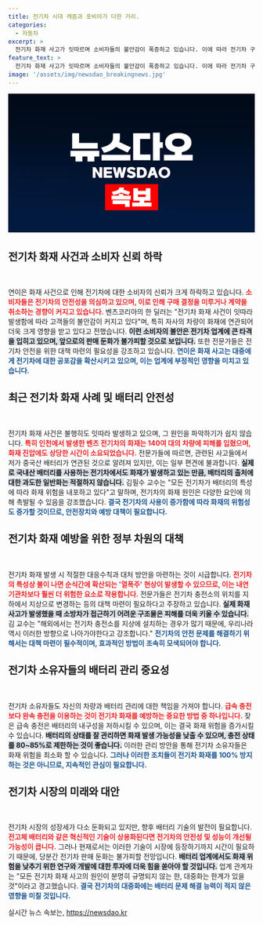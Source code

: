 ```yaml
---
title: 전기차 시대 캐즘과 포비아가 더한 거리.
categories:
  - 자동차
excerpt: >
  전기차 화재 사고가 잇따르며 소비자들의 불안감이 폭증하고 있습니다. 이에 따라 전기차 구매 취소가 증가하고 있고, 전문가들은 정부 차원의 안전 대책 마련을 촉구하고 있습니다. 안전 문제 해결 없이는 전기차 대중화가 어려운 상황입니다.
feature_text: >
  전기차 화재 사고가 잇따르며 소비자들의 불안감이 폭증하고 있습니다. 이에 따라 전기차 구매 취소가 증가하고 있고, 전문가들은 정부 차원의 안전 대책 마련을 촉구하고 있습니다. 안전 문제 해결 없이는 전기차 대중화가 어려운 상황입니다.
image: '/assets/img/newsdao_breakingnews.jpg'
---
```


<p><img src="/assets/img/newsdao_breakingnews.jpg" alt="firstkoreanews 속보" /></p>

<h2 data-ke-size="size26">전기차 화재 사건과 소비자 신뢰 하락</h2>

<p data-ke-size="size16">&nbsp;</p>

<p>연이은 화재 사건으로 인해 전기차에 대한 소비자의 신뢰가 크게 하락하고 있습니다. <b><span style="color: #ee2323;">소비자들은 전기차의 안전성을 의심하고 있으며, 이로 인해 구매 결정을 미루거나 계약을 취소하는 경향이 커지고 있습니다.</span></b> 벤츠코리아의 한 딜러는 "전기차 화재 사건이 잇따라 발생함에 따라 고객들의 불안감이 커지고 있다"며, 특히 자사의 차량이 화재에 연관되어 더욱 크게 영향을 받고 있다고 전했습니다. <b><span style="background-color: #21538527;">이런 소비자의 불안은 전기차 업계에 큰 타격을 입히고 있으며, 앞으로의 판매 둔화가 불가피할 것으로 보입니다.</span></b> 또한 전문가들은 전기차 안전을 위한 대책 마련의 필요성을 강조하고 있습니다. <b><span style="color: #1a5490;">연이은 화재 사고는 대중에게 전기차에 대한 공포감을 확산시키고 있으며, 이는 업계에 부정적인 영향을 미치고 있습니다.</span></b></p>

<h2 data-ke-size="size26">최근 전기차 화재 사례 및 배터리 안전성</h2>

<p data-ke-size="size16">&nbsp;</p>

<p>전기차 화재 사건은 불행히도 잇따라 발생하고 있으며, 그 원인을 파악하기가 쉽지 않습니다. <b><span style="color: #ee2323;">특히 인천에서 발생한 벤츠 전기차의 화재는 140여 대의 차량에 피해를 입혔으며, 화재 진압에도 상당한 시간이 소요되었습니다.</span></b> 전문가들에 따르면, 관련된 사고들에서 저가 중국산 배터리가 연관된 것으로 알려져 있지만, 이는 일부 편견에 불과합니다. <b><span style="background-color: #21538527;">실제로 국내산 배터리를 사용하는 전기차에서도 화재가 발생하고 있는 만큼, 배터리의 출처에 대한 과도한 일반화는 적절하지 않습니다.</span></b> 김필수 교수는 "모든 전기차가 배터리의 특성에 따라 화재 위험을 내포하고 있다"고 말하며, 전기차의 화재 원인은 다양한 요인에 의해 촉발될 수 있음을 강조했습니다. <b><span style="color: #1a5490;">결국 전기차의 사용이 증가함에 따라 화재의 위험성도 증가할 것이므로, 안전장치와 예방 대책이 필요합니다.</span></b></p>

<h2 data-ke-size="size26">전기차 화재 예방을 위한 정부 차원의 대책</h2>

<p data-ke-size="size16">&nbsp;</p>

<p>전기차 화재 발생 시 적절한 대응수칙과 대처 방안을 마련하는 것이 시급합니다. <b><span style="color: #ee2323;">전기차의 특성상 불이 나면 순식간에 확산되는 '열폭주' 현상이 발생할 수 있으므로, 이는 내연기관차보다 훨씬 더 위험한 요소로 작용합니다.</span></b> 전문가들은 전기차 충전소의 위치를 지하에서 지상으로 변경하는 등의 대책 마련이 필요하다고 주장하고 있습니다. <b><span style="background-color: #21538527;">실제 화재 사고가 발생했을 때 소방차가 접근하기 어려운 구조물은 피해를 더욱 키울 수 있습니다.</span></b> 김 교수는 "해외에서는 전기차 충전소를 지상에 설치하는 경우가 많기 때문에, 우리나라 역시 이러한 방향으로 나아가야한다고 강조합니다." <b><span style="color: #1a5490;">전기차의 안전 문제를 해결하기 위해서는 대책 마련이 필수적이며, 효과적인 방법이 조속히 모색되어야 합니다.</span></b></p>

<h2 data-ke-size="size26">전기차 소유자들의 배터리 관리 중요성</h2>

<p data-ke-size="size16">&nbsp;</p>

<p>전기차 소유자들도 자신의 차량과 배터리 관리에 대한 책임을 가져야 합니다. <b><span style="color: #ee2323;">급속 충전보다 완속 충전을 이용하는 것이 전기차 화재를 예방하는 중요한 방법 중 하나입니다.</span></b> 잦은 급속 충전은 배터리의 내구성을 저하시킬 수 있으며, 이는 결국 화재 위험을 증가시킬 수 있습니다. <b><span style="background-color: #21538527;">배터리의 상태를 잘 관리하면 화재 발생 가능성을 낮출 수 있으며, 충전 상태를 80~85%로 제한하는 것이 좋습니다.</span></b> 이러한 관리 방안을 통해 전기차 소유자들은 화재 위험을 최소화 할 수 있습니다. <b><span style="color: #1a5490;">그러나 이러한 조치들이 전기차 화재를 100% 방지하는 것은 아니므로, 지속적인 관심이 필요합니다.</span></b></p>

<h2 data-ke-size="size26">전기차 시장의 미래와 대안</h2>

<p data-ke-size="size16">&nbsp;</p>

<p>전기차 시장의 성장세가 다소 둔화되고 있지만, 향후 배터리 기술의 발전이 필요합니다. <b><span style="color: #ee2323;">전고체 배터리와 같은 혁신적인 기술이 상용화된다면 전기차의 안전성 및 성능이 개선될 가능성이 큽니다.</span></b> 그러나 현재로서는 이러한 기술이 시장에 등장하기까지 시간이 필요하기 때문에, 당분간 전기차 판매 둔화는 불가피할 전망입니다. <b><span style="background-color: #21538527;">배터리 업계에서도 화재 위험을 낮추기 위한 연구와 개발에 대한 투자에 더욱 힘을 쏟아야 할 것입니다.</span></b> 업계 관계자는 "모든 전기차 화재 사고의 원인이 분명히 규명되지 않는 한, 대중화는 한계가 있을 것"이라고 경고했습니다. <b><span style="color: #1a5490;">결국 전기차의 대중화에는 배터리 문제 해결 능력이 적지 않은 영향을 미칠 것입니다.</span></b></p>
실시간 뉴스 속보는, <a href="https://newsdao.kr" rel="dofollow">https://newsdao.kr</a>


